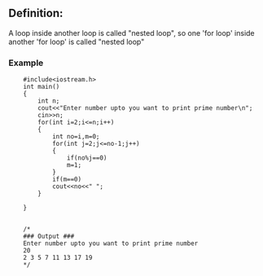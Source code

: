 ## Definition:
A loop inside another loop is called "nested loop", so one 'for loop' inside another 'for loop' is called "nested loop"

<!-- - **Syntax**

<br>
<div align="center">
<img src="../imgs/C++/img27.jpg" height="60%" width="60%">
</div>
<br> -->
    
### Example


```
    #include<iostream.h>
    int main()
    {
        int n;
        cout<<"Enter number upto you want to print prime number\n";
        cin>>n;
        for(int i=2;i<=n;i++)
        {
            int no=i,m=0;
            for(int j=2;j<=no-1;j++)
            {
                if(no%j==0)
                m=1;
            }
            if(m==0)
            cout<<no<<" ";
        }
        
    }


    /*
    ### Output ###
    Enter number upto you want to print prime number
    20
    2 3 5 7 11 13 17 19 
    */
```


<!-- <a href="##">Click for Practical Program</a> -->
